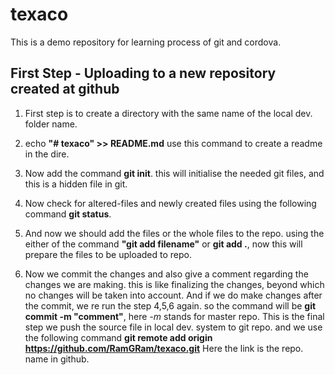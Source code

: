 # texaco
This is a demo repository for learning process of git and cordova.

## First Step - Uploading to a new repository created at github
1. First step is to create a directory with the same name of the local dev. folder name.

2. echo __"# texaco" >> README.md__ use this command to create a readme in the dire.
3. Now add the command **git init**. this will initialise the needed git files, and this is a hidden file in git.
4. Now check for altered-files and newly created files using the following command **git status**.
5. And now we should add the files or the whole files to the repo. using the either of the command **"git add filename"** or **git add .**, now this will prepare the files to be uploaded to repo.
6. Now we commit the changes and also give a comment regarding the changes we are making. this is like finalizing the changes, beyond which no changes will be taken into account. And if we do make changes after the commit, we re run the step 4,5,6 again. so the command will be **git commit -m "comment"**, here _-m_ stands for master repo.
This is the final step we push the source file in local dev. system to git repo. and we use the following command **git remote add origin https://github.com/RamGRam/texaco.git** Here the link is the repo. name in github.